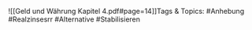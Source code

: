 
![[Geld und Währung Kapitel 4.pdf#page=14]]Tags & Topics:
   #Anhebung
   #Realzinsesrr
   #Alternative
   #Stabilisieren